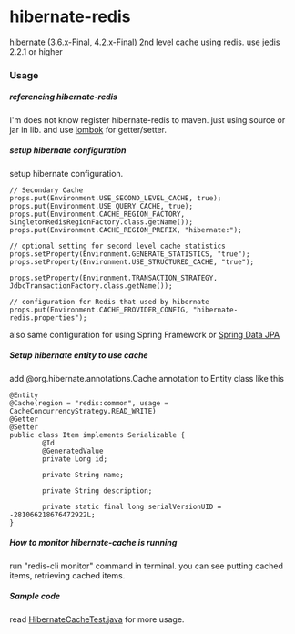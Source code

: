 hibernate-redis
===============

[hibernate][1] (3.6.x-Final, 4.2.x-Final) 2nd level cache using redis.
use [jedis][2]  2.2.1 or higher


### Usage

##### referencing hibernate-redis

I'm does not know register hibernate-redis to maven. just using source or jar in lib.
and use [lombok][lombok] for getter/setter.

##### setup hibernate configuration

setup hibernate configuration.

    // Secondary Cache
    props.put(Environment.USE_SECOND_LEVEL_CACHE, true);
    props.put(Environment.USE_QUERY_CACHE, true);
    props.put(Environment.CACHE_REGION_FACTORY, SingletonRedisRegionFactory.class.getName());
    props.put(Environment.CACHE_REGION_PREFIX, "hibernate:");

    // optional setting for second level cache statistics
    props.setProperty(Environment.GENERATE_STATISTICS, "true");
    props.setProperty(Environment.USE_STRUCTURED_CACHE, "true");

    props.setProperty(Environment.TRANSACTION_STRATEGY, JdbcTransactionFactory.class.getName());

    // configuration for Redis that used by hibernate
    props.put(Environment.CACHE_PROVIDER_CONFIG, "hibernate-redis.properties");

also same configuration for using Spring Framework or [Spring Data JPA][4]

##### Setup hibernate entity to use cache

add @org.hibernate.annotations.Cache annotation to Entity class like this

	@Entity
	@Cache(region = "redis:common", usage = CacheConcurrencyStrategy.READ_WRITE)
	@Getter
	@Setter
	public class Item implements Serializable {
    		@Id
    		@GeneratedValue
    		private Long id;

    		private String name;

    		private String description;

    		private static final long serialVersionUID = -281066218676472922L;
	}


##### How to monitor hibernate-cache is running

run "redis-cli monitor" command in terminal. you can see putting cached items, retrieving cached items.

##### Sample code

read [HibernateCacheTest.java][3] for more usage.

[1]: http://www.hibernate.org/
[2]: https://github.com/xetorthio/jedis
[3]: https://github.com/debop/hibernate-redis/blob/master/hibernate-redis/src/test/java/org/hibernate/test/cache/HibernateCacheTest.java
[4]: http://projects.spring.io/spring-data-jpa/
[lombok]: http://www.projectlombok.org/